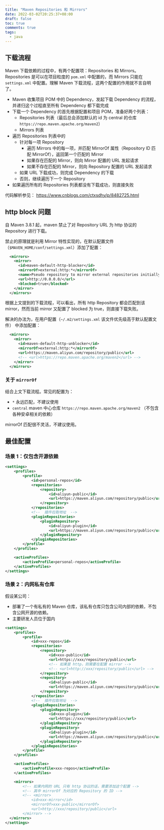 ```yaml
---
title: "Maven Repositories 和 Mirrors"
date: 2022-03-02T20:25:37+08:00
draft: false
toc: true
comments: true
tags:
  - java
---
```


## 下载流程

Maven 下载依赖的过程中，有两个配置项：Repositories 和 Mirrors。Repositories 是可以在项目粒度的 `pom.xml` 中配置的，而 Mirrors 只能在 `settings.xml` 中配置。理解 Maven 下载流程，这两个配置的作用就不言自明了。

* Maven 收集项目 POM 中的 Dependency，发起下载 Dependency 的流程，并递归这个过程直至所有 Dependency 都下载完成
* 下载一个 Dependency 的首先根据配置和项目 POM，准备好两个列表：
    * Repositories 列表（最后总会添加默认的 id 为 central 的仓库 `https://repo.maven.apache.org/maven2`）
    * Mirrors 列表
* 遍历 Repositories 列表中的
    * 针对每一项 Repository
        * 遍历 Mirrors 中的每一项，并匹配 MirrorOf 属性（Repository ID 匹配 MirrorOf），返回第一个匹配的 Mirror
        * 如果存在匹配的 Mirror，则向 Mirror 配置的 URL 发起请求
        * 如果不存在匹配的 Mirror，则向 Repository 配置的 URL 发起请求
    * 如果 URL 下载成功，则完成 Dependency 的下载
    * 否则，继续遍历下一个 Repository
* 如果遍历所有的 Repositories 列表都没有下载成功，则直接失败

代码解析参见： https://www.cnblogs.com/ctxsdhy/p/8482725.html

## http block 问题

自 Maven 3.8.1 起，maven 禁止了对 Repository URL 为 http 协议的 Repository 进行下载。

禁止的原理就是利用 Mirror 特性实现的，在默认配置文件（`$MAVEN_HOME/conf/settings.xml`）添加了配置：

```xml
  <mirrors>
    <mirror>
      <id>maven-default-http-blocker</id>
      <mirrorOf>external:http:*</mirrorOf>
      <name>Pseudo repository to mirror external repositories initially using HTTP.</name>
      <url>http://0.0.0.0/</url>
      <blocked>true</blocked>
    </mirror>
  </mirrors>
```

根据上文提到的下载流程，可以看出，所有 http Repository 都会匹配到该 mirror，然而当前 mirror 又配置了 blocked 为 true，则直接下载失败。

解决的办法为，在用户配置（`~/.m2/settings.xml` 该文件优先级高于默认配置文件） 中添加配置：

```xml
  <mirrors>
    <mirror>
      <id>maven-default-http-unblocker</id>
      <mirrorOf>external:http:*</mirrorOf>
      <url>https://maven.aliyun.com/repository/public</url>
      <!-- <url>https://repo.maven.apache.org/maven2</url> -->
    </mirror>
  </mirrors>
```

### 关于 `mirrorOf`

结合上文下载流程。常见的配置为：

* `*` 永远匹配，不建议使用
* `central` maven 中心仓库 `https://repo.maven.apache.org/maven2` （不包含各种安卓相关的依赖）

mirrorOf 匹配很不灵活，不建议使用。

## 最佳配置

### 场景 1：仅包含开源依赖

```xml
<settings>
    <profiles>
        <profile>
            <id>personal-repos</id>
            <repositories>
                <repository>
                    <id>aliyun-public</id>
                    <url>https://maven.aliyun.com/repository/public</url>
                </repository>
            </repositories>
            <!--  插件拉取地址  -->
            <pluginRepositories>
                <pluginRepository>
                    <id>aliyun-plugin</id>
                    <url>https://maven.aliyun.com/repository/public</url>
                </pluginRepository>
            </pluginRepositories>
        </profile>
    </profiles>

    <activeProfiles>
        <activeProfile>personal-repos</activeProfile>
    </activeProfiles>
</settings>
```

### 场景 2：内网私有仓库

假设某公司：

* 部署了一个有私有的 Maven 仓库，该私有仓库只包含公司内部的依赖，不包含公网开源的依赖。
* 主要研发人员位于国内

```xml
<settings>
    <profiles>
        <profile>
            <id>xxx-repos</id>
            <repositories>
                <repository>
                    <id>xxx-public</id>
                    <url>https://xxx/repository/public</url>
                    <!-- 如果是 http，则需要在配置 mirror -->
                    <!-- <url>http://xxx/repository/public</url> -->
                </repository>
                <repository>
                    <id>aliyun-public</id>
                    <url>https://maven.aliyun.com/repository/public</url>
                </repository>
            </repositories>
            <!--  插件拉取地址  -->
            <pluginRepositories>
                <pluginRepository>
                    <id>xxx-plugin</id>
                    <url>https://xxx/repository/public</url>
                </pluginRepository>
                <pluginRepository>
                    <id>aliyun-plugin</id>
                    <url>https://maven.aliyun.com/repository/public</url>
                </pluginRepository>
            </pluginRepositories>
        </profile>
    </profiles>

    <activeProfiles>
        <activeProfile>xxx-repos</activeProfile>
    </activeProfiles>

    <mirrors>
        <!-- 如果内网的 URL 只有 http 协议的话，需要添加这个配置 -->
        <!-- 其中 mirrorOf 为对应的 Repository 的 ID -->
        <!-- <mirror>
            <id>xxx-mirror</id>
            <mirrorOf>xxx-public</mirrorOf>
            <url>http://xxx/repository/public</url>
        </mirror> -->
  </mirrors>
</settings>
```

